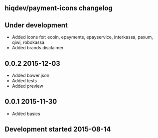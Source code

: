 hiqdev/payment-icons changelog
------------------------------

## Under development

- Added icons for: ecoin, epayments, epayservice, interkassa, paxum, qiwi, robokassa
- Added brands disclaimer

## 0.0.2 2015-12-03

- Added bower.json
- Added tests
- Added preview

## 0.0.1 2015-11-30

- Added basics

## Development started 2015-08-14

